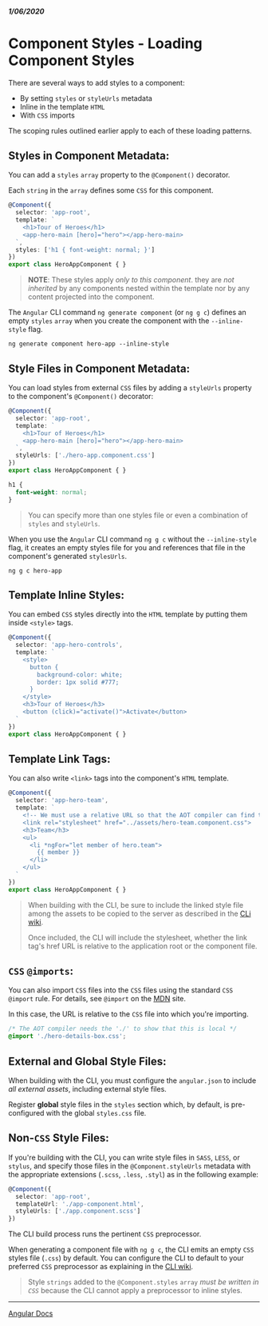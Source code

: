 ##### 1/06/2020
# Component Styles - Loading Component Styles
There are several ways to add styles to a component:
  * By setting `styles` or `styleUrls` metadata
  * Inline in the template `HTML`
  * With `CSS` imports

The scoping rules outlined earlier apply to each of these loading patterns.

## Styles in Component Metadata:
You can add a `styles` `array` property to the `@Component()` decorator.

Each `string` in the `array` defines some `CSS` for this component.

```ts
@Component({
  selector: 'app-root',
  template: `
    <h1>Tour of Heroes</h1>
    <app-hero-main [hero]="hero"></app-hero-main>
  `,
  styles: ['h1 { font-weight: normal; }']
})
export class HeroAppComponent { }
```

  > **NOTE**: These styles apply _only to this component_.  they are _not inherited_ by any components nested within the template nor by any content projected into the component.

The `Angular` CLI command `ng generate component` (or `ng g c`) defines an empty `styles` `array` when you create the component with the `--inline-style` flag.

```
ng generate component hero-app --inline-style
```

## Style Files in Component Metadata:
You can load styles from external `CSS` files by adding a `styleUrls` property to the component's `@Component()` decorator:

```ts
@Component({
  selector: 'app-root',
  template: `
    <h1>Tour of Heroes</h1>
    <app-hero-main [hero]="hero"></app-hero-main>
  `,
  styleUrls: ['./hero-app.component.css']
})
export class HeroAppComponent { }
```

```css
h1 {
  font-weight: normal;
}
```

  > You can specify more than one styles file or even a combination of `styles` and `styleUrls`.

When you use the `Angular` CLI command `ng g c` without the `--inline-style` flag, it creates an empty styles file for you and references that file in the component's generated `stylesUrls`.

```
ng g c hero-app
```

## Template Inline Styles:
You can embed `CSS` styles directly into the `HTML` template by putting them inside `<style>` tags.

```ts
@Component({
  selector: 'app-hero-controls',
  template: `
    <style>
      button {
        background-color: white;
        border: 1px solid #777;
      }
    </style>
    <h3>Tour of Heroes</h3>
    <button (click)="activate()">Activate</button>
  `
})
export class HeroAppComponent { }
```

## Template Link Tags:
You can also write `<link>` tags into the component's `HTML` template.

```ts
@Component({
  selector: 'app-hero-team',
  template: `
    <!-- We must use a relative URL so that the AOT compiler can find the stylesheet -->
    <link rel="stylesheet" href="../assets/hero-team.component.css">
    <h3>Team</h3>
    <ul>
      <li *ngFor="let member of hero.team">
        {{ member }}
      </li>
    </ul>
  `
})
export class HeroAppComponent { }
```

  > When building with the CLI, be sure to include the linked style file among the assets to be copied to the server as described in the [CLi wiki](https://github.com/angular/angular-cli/wiki/stories-asset-configuration). 
  >
  > Once included, the CLI will include the stylesheet, whether the link tag's href URL is relative to the application root or the component file.

## `CSS` `@imports`:
You can also import `CSS` files into the `CSS` files using the standard `CSS` `@import` rule.  For details, see `@import` on the [MDN](https://developer.mozilla.org/en-US/) site.

In this case, the URL is relative to the `CSS` file into which you're importing.

```css
/* The AOT compiler needs the './' to show that this is local */
@import './hero-details-box.css';
```

## External and Global Style Files:
When building with the CLI, you must configure the `angular.json` to include _all external assets_, including external style files.

Register **global** style files in the `styles` section which, by default, is pre-configured with the global `styles.css` file.

## Non-`CSS` Style Files:
If you're building with the CLI, you can write style files in `SASS`, `LESS`, or `stylus`, and specify those files in the `@Component.styleUrls` metadata with the appropriate extensions (`.scss`, `.less`, `.styl`) as in the following example:

```ts
@Component({
  selector: 'app-root',
  templateUrl: './app-component.html',
  styleUrls: ['./app.component.scss']
})
```

The CLI build process runs the pertinent `CSS` preprocessor.

When generating a component file with `ng g c`, the CLI emits an empty `CSS` styles file (`.css`) by default.  You can configure the CLI to default to your preferred `CSS` preprocessor as explaining in the [CLI wiki](https://github.com/angular/angular-cli/wiki/stories-asset-configuration).

  > Style `strings` added to the `@Component.styles` `array` _must be written in `CSS`_ because the CLI cannot apply a preprocessor to inline styles.

---

[Angular Docs](https://angular.io/guide/component-styles#loading-component-styles)